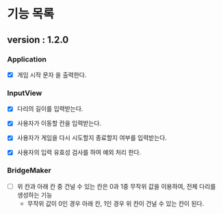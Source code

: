 # 기능 목록


## version : 1.2.0


### Application
- [x] 게임 시작 문자 을 출력한다. 


### InputView
- [x] 다리의 길이를 입력받는다.
- [x] 사용자가 이동할 칸을 입력받는다.
- [x] 사용자가 게임을 다시 시도할지 종료할지 여부를 입력받는다.
- [x] 사용자의 입력 유효성 검사를 하여 예외 처리 한다.



### BridgeMaker
- [ ] 위 칸과 아래 칸 중 건널 수 있는 칸은 0과 1중 무작위 값을 이용하여, 전체 다리를 생성하는 기능 
  - 무작위 값이 0인 경우 아래 칸, 1인 경우 위 칸이 건널 수 있는 칸이 된다.